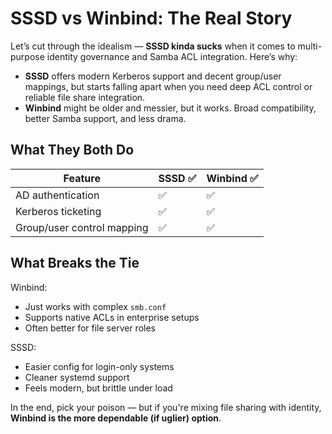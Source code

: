 # SSSD vs Winbind: The Real Story

Let’s cut through the idealism — **SSSD kinda sucks** when it comes to multi-purpose identity governance and Samba ACL integration. Here’s why:

- **SSSD** offers modern Kerberos support and decent group/user mappings, but starts falling apart when you need deep ACL control or reliable file share integration.
- **Winbind** might be older and messier, but it works. Broad compatibility, better Samba support, and less drama.

## What They Both Do

| Feature                      | SSSD ✅ | Winbind ✅ |
|-----------------------------|---------|------------|
| AD authentication           | ✅       | ✅          |
| Kerberos ticketing          | ✅       | ✅          |
| Group/user control mapping  | ✅       | ✅          |

## What Breaks the Tie

Winbind:
- Just works with complex `smb.conf`
- Supports native ACLs in enterprise setups
- Often better for file server roles

SSSD:
- Easier config for login-only systems
- Cleaner systemd support
- Feels modern, but brittle under load

In the end, pick your poison — but if you're mixing file sharing with identity, **Winbind is the more dependable (if uglier) option**.